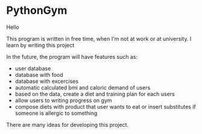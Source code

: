 # PythonGym

Hello

This program is written in free time, when I'm not at work or at university. I learn by writing this project

In the future, the program will have features such as:
- user database
- database with food
- database with excercises
- automatic calculated bmi and caloric demand of users
- based on the data, create a diet and training plan for each users
- allow users to writing progress on gym
- compose diets with product that user wants to eat or insert substitutes if someone is allergic to something

There are many ideas for developing this project.

